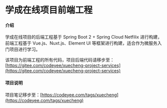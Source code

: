 # 学成在线项目前端工程

#### 介绍

学成在线项目的后端工程基于 Spring Boot 2 + Spring Cloud Netfilix 进行构建，前端工程基于 Vue.js、Nuxt.js、Element UI 等框架进行构建，适合作为微服务入门项目进行学习。

该项目为前端工程的所有代码，项目后端代码请移步至：[https://gitee.com/codeyee/xuecheng-project-services](https://gitee.com/codeyee/xuecheng-project-services)

#### 项目说明

项目笔记移步至：[https://codeyee.com/tags/xuecheng](https://codeyee.com/tags/xuecheng)